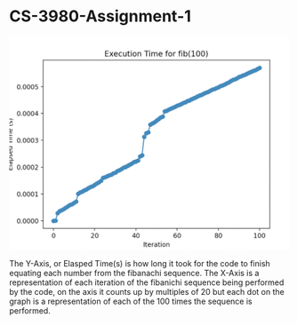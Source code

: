 # CS-3980-Assignment-1

![Plot](plot.png)

The Y-Axis, or Elasped Time(s) is how long it took for the code to finish equating each number from the fibanachi sequence. The X-Axis is a representation of each iteration of the fibanichi sequence being performed by the code, on the axis it counts up by multiples of 20 but each dot on the graph is a representation of each of the 100 times the sequence is performed. 
